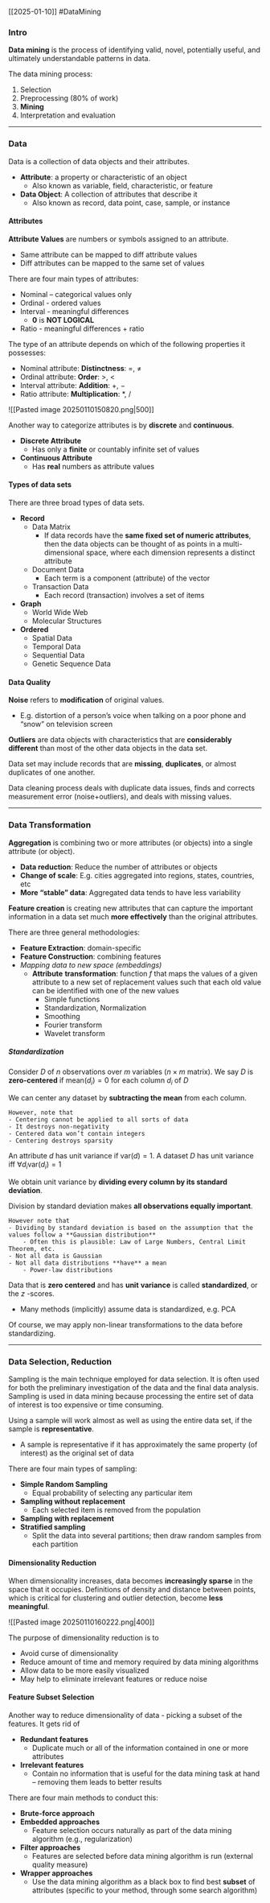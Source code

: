 [[2025-01-10]] #DataMining

### Intro
**Data mining** is the process of identifying valid, novel, potentially useful, and ultimately understandable patterns in data.

The data mining process:
1. Selection
2. Preprocessing (80% of work)
3. **Mining**
4. Interpretation and evaluation

---
### Data
Data is a collection of data objects and their attributes.
- **Attribute**: a property or characteristic of an object
	- Also known as variable, field, characteristic, or feature
- **Data Object**: A collection of attributes that describe it
	- Also known as record, data point, case, sample, or instance

#### Attributes
**Attribute Values** are numbers or symbols assigned to an attribute.
- Same attribute can be mapped to diff attribute values
- Diff attributes can be mapped to the same set of values

There are four main types of attributes:
- Nominal – categorical values only
- Ordinal - ordered values
- Interval - meaningful differences
	- **0** is **NOT LOGICAL**
- Ratio - meaningful differences + ratio

The type of an attribute depends on which of the following properties it possesses:
- Nominal attribute: **Distinctness**: $=$, $\ne$
- Ordinal attribute: **Order**: $>$, $<$
- Interval attribute: **Addition**: $+$, $-$
- Ratio attribute: **Multiplication**: $*$, $/$

![[Pasted image 20250110150820.png|500]]

Another way to categorize attributes is by **discrete** and **continuous**.
- **Discrete Attribute**
	- Has only a **finite** or countably infinite set of values
- **Continuous Attribute**
	- Has **real** numbers as attribute values

#### Types of data sets
There are three broad types of data sets.
- **Record**
	- Data Matrix
		- If data records have the **same fixed set of numeric attributes**, then the data objects can be thought of as points in a multi-dimensional space, where each dimension represents a distinct attribute
	- Document Data
		- Each term is a component (attribute) of the vector
	- Transaction Data
		- Each record (transaction) involves a set of items
- **Graph**
	- World Wide Web
	- Molecular Structures
- **Ordered**
	- Spatial Data
	- Temporal Data
	- Sequential Data
	- Genetic Sequence Data

#### Data Quality
**Noise** refers to **modification** of original values.
- E.g. distortion of a person’s voice when talking on a poor phone and “snow” on television screen

**Outliers** are data objects with characteristics that are **considerably different** than most of the other data objects in the data set.

Data set may include records that are **missing**, **duplicates**, or almost duplicates of one another.

Data cleaning process deals with duplicate data issues, finds and corrects measurement error (noise+outliers), and deals with missing values.

---
### Data Transformation
**Aggregation** is combining two or more attributes (or objects) into a single attribute (or object).
- **Data reduction**: Reduce the number of attributes or objects
- **Change of scale**: E.g. cities aggregated into regions, states, countries, etc
- **More “stable” data**: Aggregated data tends to have less variability

**Feature creation** is creating new attributes that can capture the important information in a data set much **more effectively** than the original attributes.

There are three general methodologies:
- **Feature Extraction**: domain-specific
- **Feature Construction**: combining features
- *Mapping data to new space (embeddings)*
	- **Attribute** **transformation**: function $f$ that maps the values of a given attribute to a new set of replacement values such that each old value can be identified with one of the new values
		- Simple functions
		- Standardization, Normalization
		- Smoothing
		- Fourier transform
		- Wavelet transform

##### Standardization
Consider $D$ of $n$ observations over $m$ variables ($n \times m$ matrix). We say $D$ is **zero-centered** if $\text{mean}(d_{i})=0$ for each column $d_{i}$ of $D$

We can center any dataset by **subtracting the mean** from each column.

```ad-warning
However, note that
- Centering cannot be applied to all sorts of data
- It destroys non-negativity
- Centered data won’t contain integers
- Centering destroys sparsity
```

An attribute $d$ has unit variance if $\text{var}(d)=1$. A dataset $D$ has unit variance iff $\forall d_{i} \text{var}(d_{i})=1$

We obtain unit variance by **dividing every column by its standard deviation**.

Division by standard deviation makes **all observations equally important**.

```ad-warning
However note that
- Dividing by standard deviation is based on the assumption that the values follow a **Gaussian distribution**
	- Often this is plausible: Law of Large Numbers, Central Limit Theorem, etc.
- Not all data is Gaussian
- Not all data distributions **have** a mean
	- Power-law distributions
```

Data that is **zero centered** and has **unit** **variance** is called **standardized**, or the $z$ -scores.
- Many methods (implicitly) assume data is standardized, e.g. PCA

Of course, we may apply non-linear transformations to the data before standardizing.

---
### Data Selection, Reduction
Sampling is the main technique employed for data selection. It is often used for both the preliminary investigation of the data and the final data analysis. Sampling is used in data mining because processing the entire set of data of interest is too expensive or time consuming.

Using a sample will work almost as well as using the entire data set, if the sample is **representative**.
- A sample is representative if it has approximately the same property (of interest) as the original set of data

There are four main types of sampling:
- **Simple Random Sampling**
	- Equal probability of selecting any particular item
- **Sampling without replacement**
	- Each selected item is removed from the population
- **Sampling with replacement**
- **Stratified sampling**
	- Split the data into several partitions; then draw random samples from each partition

#### Dimensionality Reduction
When dimensionality increases, data becomes **increasingly sparse** in the space that it occupies. Definitions of density and distance between points, which is critical for clustering and outlier detection, become **less meaningful**.

![[Pasted image 20250110160222.png|400]]

The purpose of dimensionality reduction is to
- Avoid curse of dimensionality
- Reduce amount of time and memory required by data mining algorithms
- Allow data to be more easily visualized
- May help to eliminate irrelevant features or reduce noise

#### Feature Subset Selection
Another way to reduce dimensionality of data - picking a subset of the features. It gets rid of
- **Redundant features**
	- Duplicate much or all of the information contained in one or more attributes
- **Irrelevant features**
	- Contain no information that is useful for the data mining task at hand – removing them leads to better results

There are four main methods to conduct this:
- **Brute-force approach**
- **Embedded approaches**
	- Feature selection occurs naturally as part of the data mining algorithm (e.g., regularization)
- **Filter approaches**
	- Features are selected before data mining algorithm is run (external quality measure)
- **Wrapper approaches**
	- Use the data mining algorithm as a black box to find best **subset** of attributes (specific to your method, through some search algorithm)